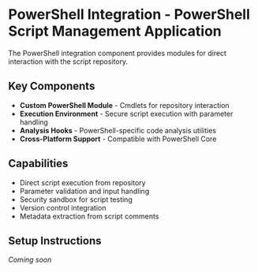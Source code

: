 # PowerShell Integration - PowerShell Script Management Application

The PowerShell integration component provides modules for direct interaction with the script repository.

## Key Components

- **Custom PowerShell Module** - Cmdlets for repository interaction
- **Execution Environment** - Secure script execution with parameter handling
- **Analysis Hooks** - PowerShell-specific code analysis utilities
- **Cross-Platform Support** - Compatible with PowerShell Core

## Capabilities

- Direct script execution from repository
- Parameter validation and input handling
- Security sandbox for script testing
- Version control integration
- Metadata extraction from script comments

## Setup Instructions

*Coming soon*